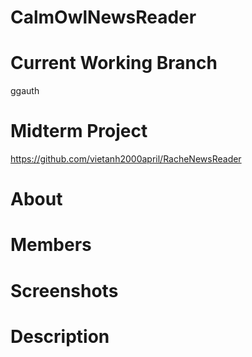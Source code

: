 # CalmOwlNewsReader


Current Working Branch
====
ggauth


Midterm Project
====
https://github.com/vietanh2000april/RacheNewsReader


About
====


Members
====


Screenshots
====


Description
====
